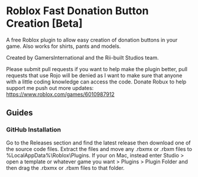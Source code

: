 # Roblox Fast Donation Button Creation [Beta]
A free Roblox plugin to allow easy creation of donation buttons in your game. Also works for shirts, pants and models.

Created by GamersInternational and the Rii-built Studios team.

Please submit pull requests if you want to help make the plugin better, pull requests that use Rojo will be denied as I want to make sure that anyone with a little coding knowledge can access the code. Donate Robux to help support me push out more updates: https://www.roblox.com/games/6010987912

## Guides

### GitHub Installation

Go to the Releases section and find the latest release then download one of the source code files. Extract the files and move any .rbxmx or .rbxm files to %LocalAppData%\Roblox\Plugins. If your on Mac, instead enter Studio > open a template or whatever game you want > Plugins > Plugin Folder and then drag the .rbxmx or .rbxm files to that folder.
